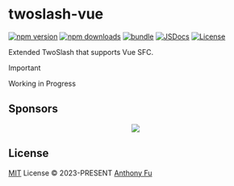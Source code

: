# twoslash-vue

[![npm version][npm-version-src]][npm-version-href]
[![npm downloads][npm-downloads-src]][npm-downloads-href]
[![bundle][bundle-src]][bundle-href]
[![JSDocs][jsdocs-src]][jsdocs-href]
[![License][license-src]][license-href]

Extended TwoSlash that supports Vue SFC.

> [!IMPORTANT]
> Working in Progress

## Sponsors

<p align="center">
  <a href="https://cdn.jsdelivr.net/gh/antfu/static/sponsors.svg">
    <img src='https://cdn.jsdelivr.net/gh/antfu/static/sponsors.svg'/>
  </a>
</p>

## License

[MIT](./LICENSE) License © 2023-PRESENT [Anthony Fu](https://github.com/antfu)

<!-- Badges -->

[npm-version-src]: https://img.shields.io/npm/v/twoslash-vue?style=flat&colorA=080f12&colorB=1fa669
[npm-version-href]: https://npmjs.com/package/twoslash-vue
[npm-downloads-src]: https://img.shields.io/npm/dm/twoslash-vue?style=flat&colorA=080f12&colorB=1fa669
[npm-downloads-href]: https://npmjs.com/package/twoslash-vue
[bundle-src]: https://img.shields.io/bundlephobia/minzip/twoslash-vue?style=flat&colorA=080f12&colorB=1fa669&label=minzip
[bundle-href]: https://bundlephobia.com/result?p=twoslash-vue
[license-src]: https://img.shields.io/github/license/antfu/twoslash-vue.svg?style=flat&colorA=080f12&colorB=1fa669
[license-href]: https://github.com/antfu/twoslash-vue/blob/main/LICENSE
[jsdocs-src]: https://img.shields.io/badge/jsdocs-reference-080f12?style=flat&colorA=080f12&colorB=1fa669
[jsdocs-href]: https://www.jsdocs.io/package/twoslash-vue

